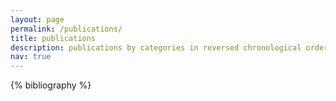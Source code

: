 ```yaml
---
layout: page
permalink: /publications/
title: publications
description: publications by categories in reversed chronological order. generated by jekyll-scholar.
nav: true
---
```


<!-- _pages/publications.md -->
<div class="publications">

{% bibliography %}

</div>
